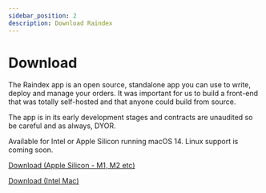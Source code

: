 ```yaml
---
sidebar_position: 2
description: Download Raindex
---
```

# Download

The Raindex app is an open source, standalone app you can use to write, deploy and manage your orders. It was important for us to build a front-end that was totally self-hosted and that anyone could build from source. 

The app is in its early development stages and contracts are unaudited so be careful and as always, DYOR.

Available for Intel or Apple Silicon running macOS 14. Linux support is coming soon.

[Download (Apple Silicon - M1, M2 etc)](https://github.com/rainlanguage/rain.orderbook/releases/download/app-v0.0.0-cb9ddd900c87d6f7c5142464686ba51032f73f92/Raindex_0.0.0_aarch64.dmg)

[Download (Intel Mac)](https://github.com/rainlanguage/rain.orderbook/releases/download/app-v0.0.0-cb9ddd900c87d6f7c5142464686ba51032f73f92/Raindex_0.0.0_x64.dmg)
